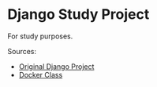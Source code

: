 # Django Study Project
 For study purposes. <br>

 Sources:
 - <a href="https://www.youtube.com/watch?v=LZsjuSBW5YM&list=PLnDvRpP8BnewqnMzRnBT5LeTpld5bMvsj&index=1">Original Django Project</a>
 - <a href="https://www.youtube.com/watch?v=UNiRHn2iusg">Docker Class</a>
